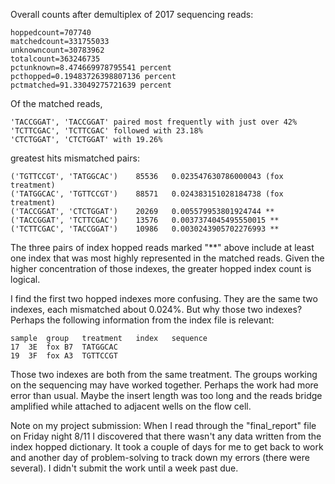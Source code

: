 Overall counts after demultiplex of 2017 sequencing reads:
```
hoppedcount=707740
matchedcount=331755033
unknowncount=30783962
totalcount=363246735
pctunknown=8.474669978795541 percent
pcthopped=0.19483726398807136 percent
pctmatched=91.33049275721639 percent
```
Of the matched reads, 
```
'TACCGGAT', 'TACCGGAT' paired most frequently with just over 42%
'TCTTCGAC', 'TCTTCGAC' followed with 23.18%
'CTCTGGAT', 'CTCTGGAT' with 19.26%
```
greatest hits mismatched pairs:
```
('TGTTCCGT', 'TATGGCAC')	85536	0.023547630786000043 (fox treatment)
('TATGGCAC', 'TGTTCCGT')	88571	0.024383151028184738 (fox treatment)
('TACCGGAT', 'CTCTGGAT')	20269	0.005579953801924744 **
('TACCGGAT', 'TCTTCGAC')	13576	0.0037374045495550015 **
('TCTTCGAC', 'TACCGGAT')	10986	0.0030243905702276993 **
```
The three pairs of index hopped reads marked "**" above include at least one index that was most highly represented 
in the matched reads. Given the higher concentration of those indexes, the greater hopped index count is logical.

I find the first two hopped indexes more confusing. They are the same two indexes, each mismatched about 0.024%. But why 
those two indexes? Perhaps the following information from the index file is relevant:
```
sample	group	treatment	index	sequence
17	3E	fox	B7	TATGGCAC
19	3F	fox	A3	TGTTCCGT
```
Those two indexes are both from the same treatment. The groups working on the sequencing may have worked together. Perhaps 
the work had more error than usual. Maybe the insert length was too long and the reads bridge amplified while attached to 
adjacent wells on the flow cell.


Note on my project submission:
When I read through the "final_report" file on Friday night 8/11 I discovered that there wasn't any data written from the 
index hopped dictionary. It took a couple of days for me to get back to work and another day of problem-solving to track down 
my errors (there were several). I didn't submit the work until a week past due.
